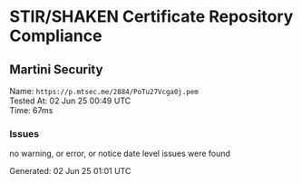 # STIR/SHAKEN Certificate Repository Compliance

## Martini Security

Name: `https://p.mtsec.me/2884/PoTu27Vcga0j.pem`\
Tested At: 02 Jun 25 00:49 UTC\
Time: 67ms

### Issues

no warning, or error, or notice date level issues were found

Generated: 02 Jun 25 01:01 UTC